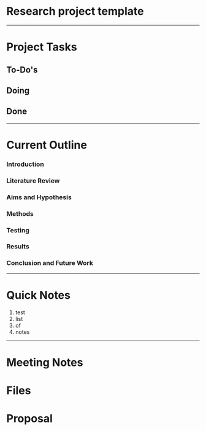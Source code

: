 # Research project template
---
# Project Tasks

## To-Do's

## Doing

## Done

---
# Current Outline

### Introduction

### Literature Review

### Aims and Hypothesis

### Methods

### Testing

### Results

### Conclusion and Future Work

---
# Quick Notes

1. test
2. list
3. of
4. notes

---

# Meeting Notes

# Files

# Proposal